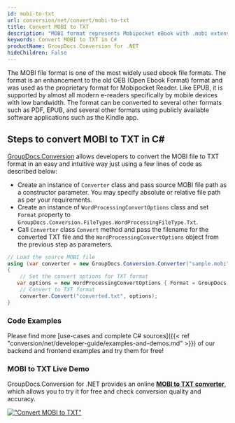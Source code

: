 ```yaml
---
id: mobi-to-txt
url: conversion/net/convert/mobi-to-txt
title: Convert MOBI to TXT
description: "MOBI format represents Mobipocket eBook with .mobi extension. Learn how to convert MOBI to TXT file programmatically in C# language using GroupDocs.Conversion for .NET library."
keywords: Convert MOBI to TXT in C#
productName: GroupDocs.Conversion for .NET
hideChildren: False
---
```


The MOBI file format is one of the most widely used ebook file formats. The format is an enhancement to the old OEB (Open Ebook Format) format and was used as the proprietary format for Mobipocket Reader. Like EPUB, it is supported by almost all modern e-readers specifically by mobile devices with low bandwidth. The format can be converted to several other formats such as PDF, EPUB, and several other formats using publicly available software applications such as the Kindle app.

## Steps to convert MOBI to TXT in C#

[GroupDocs.Conversion](https://products.groupdocs.com/conversion/net) allows developers to convert the MOBI file to TXT format in an easy and intuitive way just using a few lines of code as described below:

* Create an instance of `Converter` class and pass source MOBI file path as a constructor parameter. You may specify absolute or relative file path as per your requirements. 
* Create an instance of `WordProcessingConvertOptions` class and set `Format` property to `GroupDocs.Conversion.FileTypes.WordProcessingFileType.Txt`.
* Call `Converter` class `Convert` method and pass the filename for the converted TXT file and the `WordProcessingConvertOptions` object from the previous step as parameters.

```csharp
// Load the source MOBI file
using (var converter = new GroupDocs.Conversion.Converter("sample.mobi"))
{
    // Set the convert options for TXT format
   var options = new WordProcessingConvertOptions { Format = GroupDocs.Conversion.FileTypes.WordProcessingFileType.Txt };
    // Convert to TXT format
    converter.Convert("converted.txt", options);
}
```

### Code Examples

Please find more [use-cases and complete C# sources]({{< ref "conversion/net/developer-guide/examples-and-demos.md" >}}) of our backend and frontend examples and try them for free!

### MOBI to TXT Live Demo

GroupDocs.Conversion for .NET provides an online [**MOBI to TXT converter**](https://products.groupdocs.app/conversion/mobi-to-txt), which allows you to try it for free and check conversion quality and accuracy.

[!["Convert MOBI to TXT"](conversion/net/images/convert-to-txt/convert-mobi-to-txt.png)](https://products.groupdocs.app/conversion/mobi-to-txt)